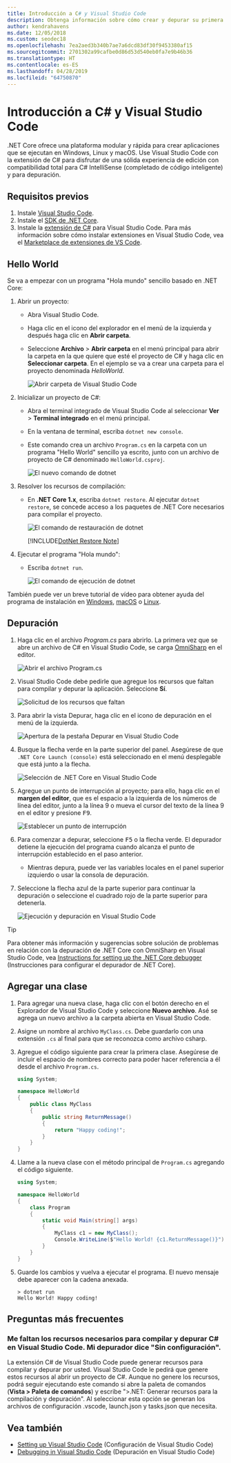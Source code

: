 ```yaml
---
title: Introducción a C# y Visual Studio Code
description: Obtenga información sobre cómo crear y depurar su primera aplicación .NET Core en C# mediante Visual Studio Code.
author: kendrahavens
ms.date: 12/05/2018
ms.custom: seodec18
ms.openlocfilehash: 7ea2aed3b340b7ae7a6dcd83df30f9453380af15
ms.sourcegitcommit: 2701302a99cafbe0d86d53d540eb0fa7e9b46b36
ms.translationtype: HT
ms.contentlocale: es-ES
ms.lasthandoff: 04/28/2019
ms.locfileid: "64750870"
---
```

# <a name="get-started-with-c-and-visual-studio-code"></a>Introducción a C# y Visual Studio Code

.NET Core ofrece una plataforma modular y rápida para crear aplicaciones que se ejecutan en Windows, Linux y macOS. Use Visual Studio Code con la extensión de C# para disfrutar de una sólida experiencia de edición con compatibilidad total para C# IntelliSense (completado de código inteligente) y para depuración.

## <a name="prerequisites"></a>Requisitos previos

1. Instale [Visual Studio Code](https://code.visualstudio.com/).
2. Instale el [SDK de .NET Core](https://www.microsoft.com/net/download/core).
3. Instale la [extensión de C#](https://marketplace.visualstudio.com/items?itemName=ms-vscode.csharp) para Visual Studio Code. Para más información sobre cómo instalar extensiones en Visual Studio Code, vea el [Marketplace de extensiones de VS Code](https://code.visualstudio.com/docs/editor/extension-gallery).

## <a name="hello-world"></a>Hello World

Se va a empezar con un programa "Hola mundo" sencillo basado en .NET Core:

1. Abrir un proyecto:

    * Abra Visual Studio Code.
    * Haga clic en el icono del explorador en el menú de la izquierda y después haga clic en **Abrir carpeta**.
    * Seleccione **Archivo** > **Abrir carpeta** en el menú principal para abrir la carpeta en la que quiere que esté el proyecto de C# y haga clic en **Seleccionar carpeta**. En el ejemplo se va a crear una carpeta para el proyecto denominada *HelloWorld*.

      ![Abrir carpeta de Visual Studio Code](media/with-visual-studio-code/vs-code-open-folder.png)

2. Inicializar un proyecto de C#:
    * Abra el terminal integrado de Visual Studio Code al seleccionar **Ver** > **Terminal integrado** en el menú principal.
    * En la ventana de terminal, escriba `dotnet new console`.
    * Este comando crea un archivo `Program.cs` en la carpeta con un programa "Hello World" sencillo ya escrito, junto con un archivo de proyecto de C# denominado `HelloWorld.csproj`.

      ![El nuevo comando de dotnet](media/with-visual-studio-code/dotnet-new-command.png)

3. Resolver los recursos de compilación:

    * En **.NET Core 1.x**, escriba `dotnet restore`. Al ejecutar `dotnet restore`, se concede acceso a los paquetes de .NET Core necesarios para compilar el proyecto.

      ![El comando de restauración de dotnet](media/with-visual-studio-code/dotnet-restore-command.png)

      [!INCLUDE[DotNet Restore Note](~/includes/dotnet-restore-note.md)]

4. Ejecutar el programa "Hola mundo":

    * Escriba `dotnet run`.

      ![El comando de ejecución de dotnet](media/with-visual-studio-code/dotnet-run-command.png)

También puede ver un breve tutorial de vídeo para obtener ayuda del programa de instalación en [Windows](https://channel9.msdn.com/Blogs/dotnet/Get-started-with-VS-Code-using-CSharp-and-NET-Core), [macOS](https://channel9.msdn.com/Blogs/dotnet/Get-started-with-VS-Code-using-CSharp-and-NET-Core-on-MacOS) o [Linux](https://channel9.msdn.com/Blogs/dotnet/Get-started-with-VS-Code-Csharp-dotnet-Core-Ubuntu).

## <a name="debug"></a>Depuración

1. Haga clic en el archivo *Program.cs* para abrirlo. La primera vez que se abre un archivo de C# en Visual Studio Code, se carga [OmniSharp](https://www.omnisharp.net/) en el editor.

    ![Abrir el archivo Program.cs](media/with-visual-studio-code/open-program-cs.png)

2. Visual Studio Code debe pedirle que agregue los recursos que faltan para compilar y depurar la aplicación. Seleccione **Sí**.

    ![Solicitud de los recursos que faltan](media/with-visual-studio-code/missing-assets.png)

3. Para abrir la vista Depurar, haga clic en el icono de depuración en el menú de la izquierda.

    ![Apertura de la pestaña Depurar en Visual Studio Code](media/with-visual-studio-code/open-debug-tab.png)

4. Busque la flecha verde en la parte superior del panel. Asegúrese de que `.NET Core Launch (console)` está seleccionado en el menú desplegable que está junto a la flecha.

    ![Selección de .NET Core en Visual Studio Code](media/with-visual-studio-code/select-net-core.png)

5. Agregue un punto de interrupción al proyecto; para ello, haga clic en el **margen del editor**, que es el espacio a la izquierda de los números de línea del editor, junto a la línea 9 o mueva el cursor del texto de la línea 9 en el editor y presione <kbd>F9</kbd>.

    ![Establecer un punto de interrupción](media/with-visual-studio-code/set-breakpoint-vs-code.png)

6. Para comenzar a depurar, seleccione <kbd>F5</kbd> o la flecha verde. El depurador detiene la ejecución del programa cuando alcanza el punto de interrupción establecido en el paso anterior.
    * Mientras depura, puede ver las variables locales en el panel superior izquierdo o usar la consola de depuración.

7. Seleccione la flecha azul de la parte superior para continuar la depuración o seleccione el cuadrado rojo de la parte superior para detenerla.

    ![Ejecución y depuración en Visual Studio Code](media/with-visual-studio-code/run-debug-vs-code.png)

> [!TIP]
> Para obtener más información y sugerencias sobre solución de problemas en relación con la depuración de .NET Core con OmniSharp en Visual Studio Code, vea [Instructions for setting up the .NET Core debugger](https://github.com/OmniSharp/omnisharp-vscode/blob/master/debugger.md) (Instrucciones para configurar el depurador de .NET Core).

## <a name="add-a-class"></a>Agregar una clase

1. Para agregar una nueva clase, haga clic con el botón derecho en el Explorador de Visual Studio Code y seleccione **Nuevo archivo**. Asé se agrega un nuevo archivo a la carpeta abierta en Visual Studio Code.
2. Asigne un nombre al archivo `MyClass.cs`. Debe guardarlo con una extensión `.cs` al final para que se reconozca como archivo csharp.
3. Agregue el código siguiente para crear la primera clase. Asegúrese de incluir el espacio de nombres correcto para poder hacer referencia a él desde el archivo `Program.cs`.

    ``` csharp
    using System;

    namespace HelloWorld
    {
        public class MyClass
        {
            public string ReturnMessage()
            {
                return "Happy coding!";
            }
        }
    }
    ```

4. Llame a la nueva clase con el método principal de `Program.cs` agregando el código siguiente.

    ```csharp
    using System;
    
    namespace HelloWorld
    {
        class Program
        {
            static void Main(string[] args)
            {
                MyClass c1 = new MyClass();
                Console.WriteLine($"Hello World! {c1.ReturnMessage()}");
            }
        }
    }
    ```

5. Guarde los cambios y vuelva a ejecutar el programa. El nuevo mensaje debe aparecer con la cadena anexada.

    ```console
    > dotnet run
    Hello World! Happy coding!
    ```

## <a name="faq"></a>Preguntas más frecuentes

### <a name="im-missing-required-assets-to-build-and-debug-c-in-visual-studio-code-my-debugger-says-no-configuration"></a>Me faltan los recursos necesarios para compilar y depurar C# en Visual Studio Code. Mi depurador dice "Sin configuración".

La extensión C# de Visual Studio Code puede generar recursos para compilar y depurar por usted. Visual Studio Code le pedirá que genere estos recursos al abrir un proyecto de C#. Aunque no genere los recursos, podrá seguir ejecutando este comando si abre la paleta de comandos (**Vista > Paleta de comandos**) y escribe ">.NET: Generar recursos para la compilación y depuración". Al seleccionar esta opción se generan los archivos de configuración .vscode, launch.json y tasks.json que necesita.

## <a name="see-also"></a>Vea también

- [Setting up Visual Studio Code](https://code.visualstudio.com/docs/setup/setup-overview) (Configuración de Visual Studio Code)
- [Debugging in Visual Studio Code](https://code.visualstudio.com/Docs/editor/debugging) (Depuración en Visual Studio Code)
